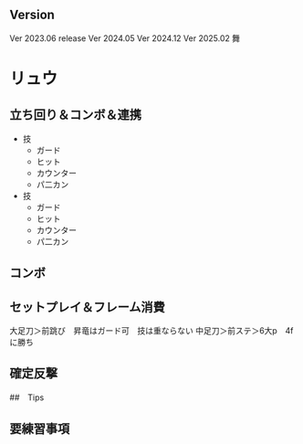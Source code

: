 
## Version
Ver 2023.06 release
Ver 2024.05
Ver 2024.12
Ver 2025.02 舞


# リュウ
## 立ち回り＆コンボ＆連携
* 技  
  * ガード
  * ヒット
  * カウンター
  * パ二カン
* 技  
  * ガード
  * ヒット
  * カウンター
  * パ二カン
## コンボ

## セットプレイ＆フレーム消費

大足刀＞前跳び　昇竜はガード可　技は重ならない
中足刀＞前ステ＞6大p　4fに勝ち

## 確定反撃



##　Tips

## 要練習事項

